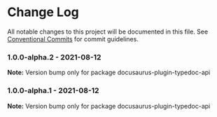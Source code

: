 # Change Log

All notable changes to this project will be documented in this file.
See [Conventional Commits](https://conventionalcommits.org) for commit guidelines.

### 1.0.0-alpha.2 - 2021-08-12

**Note:** Version bump only for package docusaurus-plugin-typedoc-api





### 1.0.0-alpha.1 - 2021-08-12

**Note:** Version bump only for package docusaurus-plugin-typedoc-api
